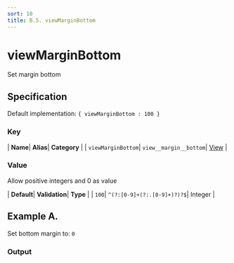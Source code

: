 ```yaml
---
sort: 10
title: B.5. viewMarginBottom
---
```

# viewMarginBottom

Set margin bottom


## Specification

Default implementation: ```{ viewMarginBottom : 100 }```

### Key

| **Name**| **Alias**| **Category** |
| ```viewMarginBottom```| ```view__margin__bottom```| [View](../options/#view) |

### Value

Allow positive integers and 0 as value

| **Default**| **Validation**| **Type** |
| ```100```| ```^(?:[0-9]+(?:.[0-9]+)?)?$```| Integer |



## Example A.

Set bottom margin to: ```0```

### Output

  <div id="a">
      <script> 
          d3.statosio( 
    file, 
    "name", 
    [ "mobile" ], 
    { "viewMarginBottom" : 0, "view__dom_id" : "a" }
)

      </script>
  </div>

Open output in a [blank window](../sources/viewMarginBottom--example-a.html){:target="_self"}. 
Download examples [as zip](../sources/viewMarginBottom.zip){:target="_blank"}. 

### Parameters

This dataset shows the mobile google pagerank performance score for a certain website.

| | **Value** | **Type** |
|------:|:------|:------|
| **Source** | ["../data/performance.json"](../data/performance.json) | String |
| **X** | ```"name"``` | String |
| **Y** | ```[ "mobile" ]``` | Array |
| **Options** | ```{ "viewMarginBottom" : 0 }``` | Object |


### Source Code

* Invoke Function

```javascript
d3.statosio( 
    file, 
    "name", 
    [ "mobile" ], 
    { "viewMarginBottom" : 0 }
)
```

* HTML Implementation

```html
<!DOCTYPE html>
<head>
    <title>d3.statosio - viewMarginBottom</title>
    <meta content="text/html;charset=utf-8" http-equiv="Content-Type">
    <meta content="utf-8" http-equiv="encoding">
    <script src="https://cdnjs.cloudflare.com/ajax/libs/d3/6.2.0/d3.js"></script>
    <script src="../libs/statosio.js"></script>
</head>
<body>
    <script>
        d3.json( "../data/performance.json" )
            .then( ( file ) => {
                d3.statosio( 
                    file, 
                    "name", 
                    [ "mobile" ], 
                    { "viewMarginBottom" : 0 }
                )
            } )
    </script>
</body>
```
## Example B.

Set bottom margin to: ```200```

### Output

  <div id="b">
      <script> 
          d3.statosio( 
    file, 
    "name", 
    [ "mobile" ], 
    { "viewMarginBottom" : 200, "view__dom_id" : "b" }
)

      </script>
  </div>

Open output in a [blank window](../sources/viewMarginBottom--example-b.html){:target="_self"}. 
Download examples [as zip](../sources/viewMarginBottom.zip){:target="_blank"}. 

### Parameters

This dataset shows the mobile google pagerank performance score for a certain website.

| | **Value** | **Type** |
|------:|:------|:------|
| **Source** | ["../data/performance.json"](../data/performance.json) | String |
| **X** | ```"name"``` | String |
| **Y** | ```[ "mobile" ]``` | Array |
| **Options** | ```{ "viewMarginBottom" : 200 }``` | Object |


### Source Code

* Invoke Function

```javascript
d3.statosio( 
    file, 
    "name", 
    [ "mobile" ], 
    { "viewMarginBottom" : 200 }
)
```

* HTML Implementation

```html
<!DOCTYPE html>
<head>
    <title>d3.statosio - viewMarginBottom</title>
    <meta content="text/html;charset=utf-8" http-equiv="Content-Type">
    <meta content="utf-8" http-equiv="encoding">
    <script src="https://cdnjs.cloudflare.com/ajax/libs/d3/6.2.0/d3.js"></script>
    <script src="../libs/statosio.js"></script>
</head>
<body>
    <script>
        d3.json( "../data/performance.json" )
            .then( ( file ) => {
                d3.statosio( 
                    file, 
                    "name", 
                    [ "mobile" ], 
                    { "viewMarginBottom" : 200 }
                )
            } )
    </script>
</body>
```
